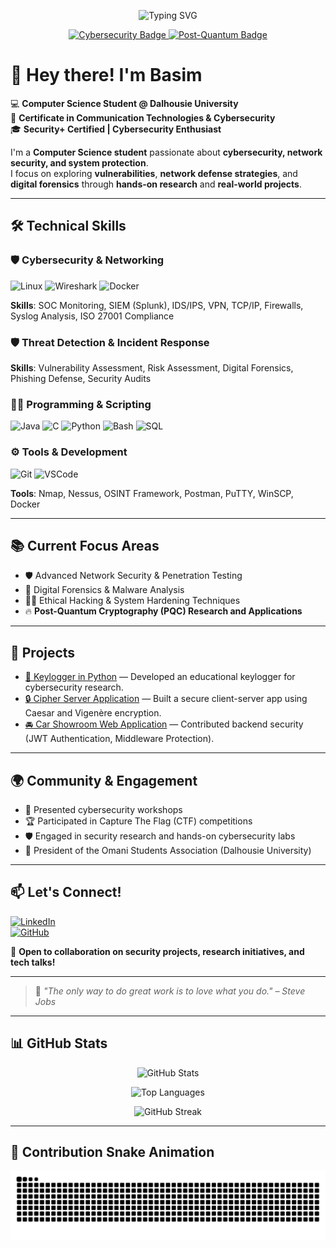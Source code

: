 <p align="center">
  <img src="https://readme-typing-svg.herokuapp.com?font=Fira+Code&size=24&duration=3000&pause=1000&center=true&vCenter=true&width=500&lines=Hello+%F0%9F%91%8B%2C+I'm+Basim;Cybersecurity+Enthusiast+%F0%9F%94%90;Security+%2F+Network+Researcher+%F0%9F%9B%A1%EF%B8%8F;Let's+Connect!+%F0%9F%9A%80" alt="Typing SVG" />
</p>

<p align="center">
  <a href="https://www.linkedin.com/in/basimbalushi/">
    <img src="https://img.shields.io/badge/Cybersecurity%20Enthusiast-%23117ACA?style=for-the-badge&logo=HackTheBox&logoColor=white" alt="Cybersecurity Badge"/>
  </a>
  <a href="https://github.com/Bulushi9">
    <img src="https://img.shields.io/badge/Post--Quantum%20Researcher-%237A4EC5?style=for-the-badge&logo=quantconnect&logoColor=white" alt="Post-Quantum Badge"/>
  </a>
</p>

# 👋 Hey there! I'm Basim

💻 **Computer Science Student @ Dalhousie University**  
🔐 **Certificate in Communication Technologies & Cybersecurity**  
🎓 **Security+ Certified | Cybersecurity Enthusiast**  

I'm a **Computer Science student** passionate about **cybersecurity, network security, and system protection**.  
I focus on exploring **vulnerabilities**, **network defense strategies**, and **digital forensics** through **hands-on research** and **real-world projects**.

---

## 🛠️ Technical Skills

### 🛡️ Cybersecurity & Networking
![Linux](https://img.shields.io/badge/Linux-000?logo=linux&logoColor=white) 
![Wireshark](https://img.shields.io/badge/Wireshark-0078D7?logo=wireshark&logoColor=white) 
![Docker](https://img.shields.io/badge/Docker-2496ED?logo=docker&logoColor=white)

**Skills**: SOC Monitoring, SIEM (Splunk), IDS/IPS, VPN, TCP/IP, Firewalls, Syslog Analysis, ISO 27001 Compliance

### 🛡️ Threat Detection & Incident Response
**Skills**: Vulnerability Assessment, Risk Assessment, Digital Forensics, Phishing Defense, Security Audits

### 👨‍💻 Programming & Scripting
![Java](https://img.shields.io/badge/Java-007396?logo=java&logoColor=white) 
![C](https://img.shields.io/badge/C-00599C?logo=c&logoColor=white) 
![Python](https://img.shields.io/badge/Python-3776AB?logo=python&logoColor=white) 
![Bash](https://img.shields.io/badge/Bash-4EAA25?logo=gnu-bash&logoColor=white) 
![SQL](https://img.shields.io/badge/SQL-4479A1?logo=mysql&logoColor=white)

### ⚙️ Tools & Development
![Git](https://img.shields.io/badge/Git-F05032?logo=git&logoColor=white) 
![VSCode](https://img.shields.io/badge/VS%20Code-007ACC?logo=visual-studio-code&logoColor=white) 

**Tools**: Nmap, Nessus, OSINT Framework, Postman, PuTTY, WinSCP, Docker

---

## 📚 Current Focus Areas

- 🛡️ Advanced Network Security & Penetration Testing  
- 🧹 Digital Forensics & Malware Analysis  
- 🏴‍☠️ Ethical Hacking & System Hardening Techniques  
- 🔥 **Post-Quantum Cryptography (PQC) Research and Applications**

---

## 🚀 Projects

- [🔑 Keylogger in Python](https://github.com/Bulushi9/keylogger) — Developed an educational keylogger for cybersecurity research.
- [🔒 Cipher Server Application](https://github.com/Bulushi9/CipherServer-Java) — Built a secure client-server app using Caesar and Vigenère encryption.
- [🚘 Car Showroom Web Application](https://github.com/bulushi9) — Contributed backend security (JWT Authentication, Middleware Protection).

---

## 🌍 Community & Engagement

- 🎤 Presented cybersecurity workshops
- 🏆 Participated in Capture The Flag (CTF) competitions
- 🛡️ Engaged in security research and hands-on cybersecurity labs
- 🤝 President of the Omani Students Association (Dalhousie University)

---

## 📫 Let's Connect!

[![LinkedIn](https://img.shields.io/badge/LinkedIn-0A66C2?logo=linkedin&logoColor=white)](https://www.linkedin.com/in/basimbalushi/)  
[![GitHub](https://img.shields.io/badge/GitHub-181717?logo=github&logoColor=white)](https://github.com/bulushi9)

🚀 **Open to collaboration on security projects, research initiatives, and tech talks!**  

---

> 💬 *"The only way to do great work is to love what you do." – Steve Jobs*

---

## 📊 GitHub Stats

<p align="center">
  <img src="https://github-readme-stats.vercel.app/api?username=Bulushi9&show_icons=true&theme=default&hide_border=true" alt="GitHub Stats" />
</p>

<p align="center">
  <img src="https://github-readme-stats.vercel.app/api/top-langs/?username=Bulushi9&layout=compact&theme=default&hide_border=true" alt="Top Languages" />
</p>

<p align="center">
  <img src="https://streak-stats.demolab.com?user=Bulushi9&theme=default&hide_border=true" alt="GitHub Streak" />
</p>

---

## 🐍 Contribution Snake Animation

<p align="center">
  <img src="https://raw.githubusercontent.com/Bulushi9/Bulushi9/output/github-contribution-grid-snake.svg" alt="snake">
</p>
